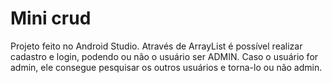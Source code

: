 # Mini crud

Projeto feito no Android Studio. Através de ArrayList é possível realizar cadastro e login, podendo ou não o usuário ser ADMIN. Caso o usuário for admin, ele consegue pesquisar os outros usuários e torna-lo ou não admin.
